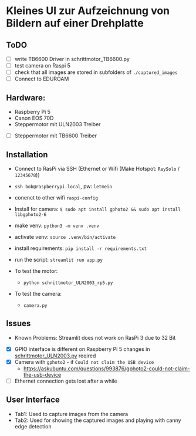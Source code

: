 
# Kleines UI zur Aufzeichnung von Bildern auf einer Drehplatte

## ToDO

- [ ] write TB6600 Driver in schrittmotor_TB6600.py
- [ ] test camera on Raspi 5 
- [ ] check that all images are stored in subfolders of `./captured_images`
- [ ] Connect to EDUROAM

## Hardware:

- Raspberry Pi 5
- Canon EOS 70D
- Steppermotor mit ULN2003 Treiber
- [ ] Steppermotor mit TB6600 Treiber

## Installation

- Connect to RasPi via SSH (Ethernet or Wifi (Make Hotspot: `ReySolo` / `12345678`))
- `ssh bob@raspberrypi.local`, pw: `letmein`
- conenct to other wifi `raspi-config`
- Install for camera: `$ sudo apt install gphoto2 && sudo apt install libgphoto2-6`
- make venv: `python3 -m venv .venv`
- activate venv: `source .venv/bin/activate`
- install requirements: `pip install -r requirements.txt`
- run the script: `streamlit run app.py`

- To test the motor:
   - `python schrittmotor_ULN2003_rp5.py`
- To test the camera:
   - `camera.py`

## Issues

- Known Problems: Streamlit does not work on RasPi 3 due to 32 Bit
- [x] GPIO interface is different on Raspberry Pi 5 changes in [schrittmotor_ULN2003.py](./schrittmotor_ULN2003.py) reqired
- [x] Camera with `gphoto2` - if `Could not claim the USB device`
   - https://askubuntu.com/questions/993876/gphoto2-could-not-claim-the-usb-device
- [ ] Ethernet connection gets lost after a while

## User Interface

- Tab1: Used to capture images from the camera
- Tab2: Used for showing the captured images and playing with canny edge detection



